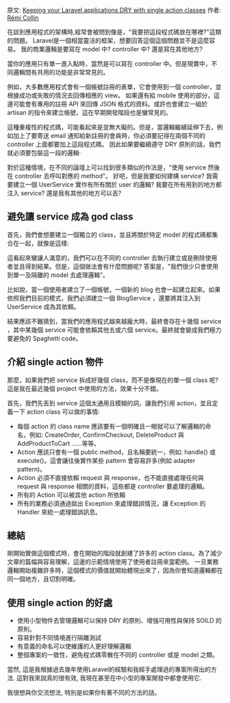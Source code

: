 原文: [Keeping your Laravel applications DRY with single action classes](https://medium.com/@remi_collin/keeping-your-laravel-applications-dry-with-single-action-classes-6a950ec54d1d)
作者: [Rémi Collin](https://medium.com/@remi_collin?source=post_page-----6a950ec54d1d--------------------------------)

在談到應用程式的架構時,經常會被問到像是，"我要把這段程式碼放在哪裡?"這類的問題。
Laravel是一個相當靈活的框架，想要回答這個這個問題並不是這麼容易。
我的商業邏輯是要寫在 model 中? controller 中? 還是寫在其他地方?

當你的應用只有單一進入點時，當然是可以寫在 controller 中。但是現實中，不同邏輯間有共用的功能是非常常見的。

例如，大多數應用程式會有一個帳號註冊的表單，它會使用到一個 controller，並根據成功或失敗的情況去回傳相應的 view。
如果還有給 mobile 使用的部分，這邊可能會有專用的註冊 API 來回傳 JSON 格式的資料。或許也會建立一組於 artisan 的指令來建立帳號，這在早期開發階段也是蠻常見的。

這種重複性的程式碼，可能看起來是並無大礙的。但是，當邏輯繼續延伸下去，例如加上了要寄送 email 通知給新註冊的會員時，你必須要記得在兩個不同的 controller 上面都要加上這段程式碼。
因此如果要繼續遵守 DRY 原則的話，我們就必須要包裝這一段的邏輯‧

對於這種情境，在不同的論壇上可以找到很多類似的作法是，"使用 service 然後在 controller 去呼叫對應的 method"。
好吧，但是我要如何建構 service? 我需要建立一個 UserService 實作有所有關於 user 的邏輯? 我要在所有用到的地方都注入 service? 還是我有其他的地方可以丟? 

## 避免讓 service 成為 god class
首先，我們會想要建立一個獨立的 class，並且將關於特定 model 的程式碼都集合在一起，就像是這樣:

這看起來蠻讓人滿意的，我們可以在不同的 controller 去執行建立或是刪除使用者並且得到結果。但是，這個做法會有什麼問題呢? 答案是，"我們很少只會使用到單一及隔離的 model 去處理邏輯"。

比如說，當一個使用者建立了一個帳號，一個新的 blog 也會一起建立起來。如果依照我們目前的模式，我們必須建立一個 BlogService ，還要將其注入到 UserService 成為其依賴。

結果應該不難猜到，當我們的應用程式越來越龐大時，最終會存在十幾個 service ，其中某幾個 service 可能會依賴其他五或六個 service。最終就會變成我們極力要避免的 Spaghetti code。

## 介紹 single action 物件
那麼，如果我們把 service 拆成好幾個 class，而不是像現在的單一個 class 呢? 這是我在最近幾個 project 中使用的方法，效果十分不錯。

首先，我們先丟到 service 這個太通用且模糊的詞，讓我們引用 action，並且定義一下 action class 可以做的事情:

- 每個 action 的 class name 應該要有一個明確且一眼就可以了解邏輯的命名，例如: CreateOrder, ConfirmCheckout, DeleteProduct 與 AddProductToCart ......等等。
- Action 應該只會有一個 public method，且名稱要統一，例如: handle() 或 execute()。這會讓往後實作某些 pattern 會容易許多(例如 adapter pattern)。
- Action 必須不直接依賴 request 與 response，也不能直接處理任何與 request 與 response 相關的資料，這些都是 controller 要處理的邏輯。
- 所有的 Action 可以被其他 action 所依賴
- 所有的業務必須通過拋出 Exception 來處理錯誤情況，讓 Exception 的 Handler 來統一處理錯誤訊息。

## 總結
剛開始實做這個模式時，會在開始的階段就創建了許多的 action class。為了減少文章的篇幅與容易理解，這邊的示範情境使用了使用者註冊來當範例。
一旦業務邏輯開始複雜許多時，這個模式的價值就開始體現出來了，因為你會知道邏輯都在同一個地方，且切割明確。

## 使用 single action 的好處

- 使用小型物件去管理邏輯可以保持 DRY 的原則、增強可用性與保持 SOILD 的原則。
- 容易針對不同情境進行隔離測試
- 有意義的命名可以使維護的人更好理解邏輯
- 整個專案的一致性，避免程式碼零散在不同的 controller 或是 model 之類。

當然, 這是我根據過去幾年使用Laravel的經驗和我經手處理過的專案所得出的方法. 
這對我來說真的很有效, 我現在甚至在中小型的專案開發中都會使用它.

我很想與你交流想法, 特別是如果你有著不同的方法的話。
